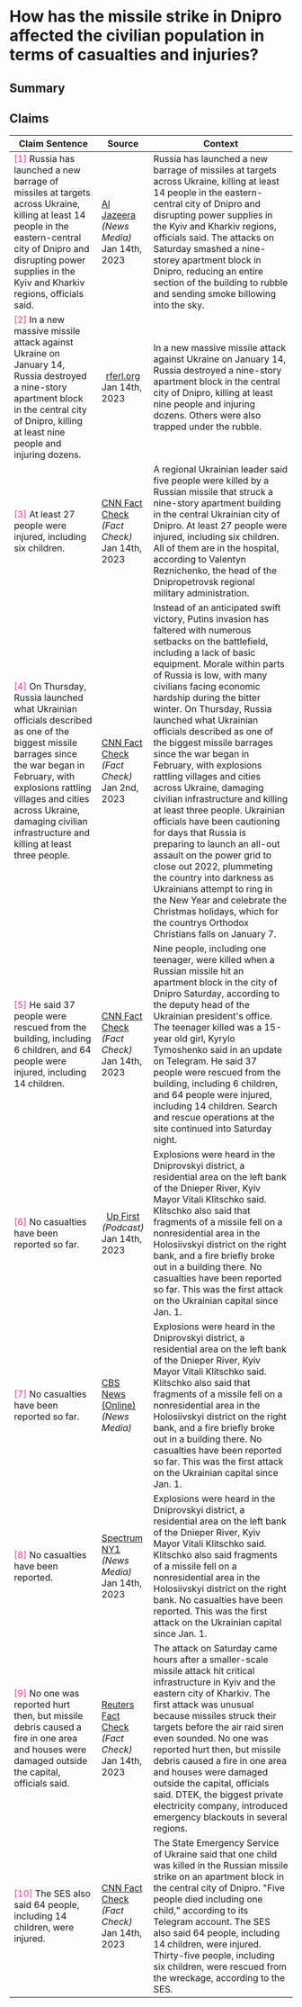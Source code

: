 # How has the missile strike in Dnipro affected the civilian population in terms of casualties and injuries?

## Summary
<DetailSlider>
<template v-slot:less-detailed>
The missile strike on a residential building in Dnipro resulted in at least 14 people killed, including a 15-year-old girl, and numerous injuries, with officials reporting at least 64 wounded, including 14 children <font color=#FF3399>[<a href="#1">1</a>, <a href="#5">5</a>]</font>. Search and rescue operations have been ongoing, with at least 37 individuals, among them six children, being rescued from the rubble <font color=#FF3399>[<a href="#5">5</a>]</font>.
</template>
<template v-slot:summary>
A Russian missile attack on the Ukrainian city of Dnipro has caused significant civilian casualties, with the destruction of a nine-story apartment block resulting in at least 14 deaths, including a 15-year-old girl, and injuring dozens <font color=#FF3399>[<a href="#1">1</a>, <a href="#2">2</a>, <a href="#5">5</a>]</font>. Officials reported that at least 37 people were rescued from the rubble, with 64 individuals, among whom 14 are children, receiving injuries due to the strike <font color=#FF3399>[<a href="#5">5</a>]</font>. The attack disrupted power supplies in the Kyiv and Kharkiv regions and left others trapped under the building's remains, intensifying the hardship for civilians in the region <font color=#FF3399>[<a href="#1">1</a>, <a href="#3">3</a>]</font>. Search and rescue operations persisted into the night as responders worked to locate and assist survivors in the aftermath of the strike <font color=#FF3399>[<a href="#5">5</a>]</font>.
</template>
<template v-slot:more-detailed>
The recent missile attack in Dnipro has resulted in significant civilian casualties, with reports indicating a range of fatalities and injuries. A Russian missile strike on a nine-story apartment block in the city of Dnipro resulted in the deaths of at least 14 people, with the number of casualties varying across reports, some mentioning at least nine fatalities, and others confirming five deaths including a child <font color=#FF3399>[<a href="#1">1</a>, <a href="#2">2</a>, <a href="#3">3</a>, <a href="#10">10</a>]</font>. The strike also left dozens injured, with at least 27 people, including six children, hospitalized, and officials reporting up to 64 people wounded, among them 14 children <font color=#FF3399>[<a href="#3">3</a>, <a href="#5">5</a>, <a href="#10">10</a>]</font>.<br/><br/>In the aftermath of the strike, rescue operations were promptly initiated, with 37 individuals, including six children, being pulled from the debris of the collapsed building <font color=#FF3399>[<a href="#5">5</a>]</font>. The extent of the damage to the apartment block was severe, causing an entire section to be reduced to rubble, and leading to a significant number of residents being trapped under the wreckage. Search and rescue efforts continued into the night, emphasizing the urgent response to the humanitarian crisis caused by the missile attack <font color=#FF3399>[<a href="#1">1</a>, <a href="#5">5</a>]</font>.
</template>
</DetailSlider>

## Claims
| Claim Sentence | Source | Context |
|---|---|---|
|<font id="1" color=#FF3399>[1]</font> Russia has launched a new barrage of missiles at targets across Ukraine, killing at least 14 people in the eastern-central city of Dnipro and disrupting power supplies in the Kyiv and Kharkiv regions, officials said.|<div style="display: flex; justify-content: center; align-items: center; flex-direction: column;"><a href="https://www.allsides.com/news-source/al-jazeera-media-bias" target="_blank"><ClientOnly><BiasChart bias="Lean Left" /></ClientOnly></a><div><a href="https://www.aljazeera.com/news/2023/1/14/most-difficult-situation-in-kharkiv-and-kyiv-regions-zelenskyy" target="_blank">Al Jazeera</a></div><div>*(News Media)*</div><div>Jan 14th, 2023</div></div>| Russia has launched a new barrage of missiles at targets across Ukraine, killing at least 14 people in the eastern-central city of Dnipro and disrupting power supplies in the Kyiv and Kharkiv regions, officials said. The attacks on Saturday smashed a nine-storey apartment block in Dnipro, reducing an entire section of the building to rubble and sending smoke billowing into the sky.|
|<font id="2" color=#FF3399>[2]</font> In a new massive missile attack against Ukraine on January 14, Russia destroyed a nine-story apartment block in the central city of Dnipro, killing at least nine people and injuring dozens.|<div style="display: flex; justify-content: center; align-items: center; flex-direction: column;"><a href="" target="_blank"><ClientOnly><BiasChart bias="N/A" /></ClientOnly></a><div><a href="https://www.rferl.org/a/ukraine-dnipro-russia-missile-strike-apartment-block/32223544.html" target="_blank">rferl.org</a></div><div></div><div>Jan 14th, 2023</div></div>| In a new massive missile attack against Ukraine on January 14, Russia destroyed a nine-story apartment block in the central city of Dnipro, killing at least nine people and injuring dozens. Others were also trapped under the rubble.|
|<font id="3" color=#FF3399>[3]</font> At least 27 people were injured, including six children.|<div style="display: flex; justify-content: center; align-items: center; flex-direction: column;"><a href="https://www.allsides.com/news-source/facts-first-cnn-media-bias" target="_blank"><ClientOnly><BiasChart bias="Left" /></ClientOnly></a><div><a href="https://www.cnn.com/europe/live-news/russia-ukraine-war-news-1-14-23/h_c4f7d05271e6ece82df46a6a89eb5883" target="_blank">CNN Fact Check</a></div><div>*(Fact Check)*</div><div>Jan 14th, 2023</div></div>| A regional Ukrainian leader said five people were killed by a Russian missile that struck a nine-story apartment building in the central Ukrainian city of Dnipro. At least 27 people were injured, including six children. All of them are in the hospital, according to Valentyn Reznichenko, the head of the Dnipropetrovsk regional military administration.|
|<font id="4" color=#FF3399>[4]</font> On Thursday, Russia launched what Ukrainian officials described as one of the biggest missile barrages since the war began in February, with explosions rattling villages and cities across Ukraine, damaging civilian infrastructure and killing at least three people.|<div style="display: flex; justify-content: center; align-items: center; flex-direction: column;"><a href="https://www.allsides.com/news-source/facts-first-cnn-media-bias" target="_blank"><ClientOnly><BiasChart bias="Left" /></ClientOnly></a><div><a href="https://www.cnn.com/europe/live-news/russia-ukraine-war-news-1-2-23/index.html" target="_blank">CNN Fact Check</a></div><div>*(Fact Check)*</div><div>Jan 2nd, 2023</div></div>| Instead of an anticipated swift victory, Putins invasion has faltered with numerous setbacks on the battlefield, including a lack of basic equipment. Morale within parts of Russia is low, with many civilians facing economic hardship during the bitter winter. On Thursday, Russia launched what Ukrainian officials described as one of the biggest missile barrages since the war began in February, with explosions rattling villages and cities across Ukraine, damaging civilian infrastructure and killing at least three people. Ukrainian officials have been cautioning for days that Russia is preparing to launch an all-out assault on the power grid to close out 2022, plummeting the country into darkness as Ukrainians attempt to ring in the New Year and celebrate the Christmas holidays, which for the countrys Orthodox Christians falls on January 7.|
|<font id="5" color=#FF3399>[5]</font> He said 37 people were rescued from the building, including 6 children, and 64 people were injured, including 14 children.|<div style="display: flex; justify-content: center; align-items: center; flex-direction: column;"><a href="https://www.allsides.com/news-source/facts-first-cnn-media-bias" target="_blank"><ClientOnly><BiasChart bias="Left" /></ClientOnly></a><div><a href="https://www.cnn.com/europe/live-news/russia-ukraine-war-news-1-14-23/h_b3eae5063b0210504f64f3598147be23" target="_blank">CNN Fact Check</a></div><div>*(Fact Check)*</div><div>Jan 14th, 2023</div></div>| Nine people, including one teenager, were killed when a Russian missile hit an apartment block in the city of Dnipro Saturday, according to the deputy head of the Ukrainian president's office. The teenager killed was a 15-year old girl, Kyrylo Tymoshenko said in an update on Telegram. He said 37 people were rescued from the building, including 6 children, and 64 people were injured, including 14 children. Search and rescue operations at the site continued into Saturday night.|
|<font id="6" color=#FF3399>[6]</font> No casualties have been reported so far.|<div style="display: flex; justify-content: center; align-items: center; flex-direction: column;"><a href="https://www.allsides.com/news-source/first-media-bias" target="_blank"><ClientOnly><BiasChart bias="Center" /></ClientOnly></a><div><a href="https://www.npr.org/2023/01/14/1149246993/uk-tanks-ukraine-russia-kyiv" target="_blank">Up First</a></div><div>*(Podcast)*</div><div>Jan 14th, 2023</div></div>| Explosions were heard in the Dniprovskyi district, a residential area on the left bank of the Dnieper River, Kyiv Mayor Vitali Klitschko said. Klitschko also said that fragments of a missile fell on a nonresidential area in the Holosiivskyi district on the right bank, and a fire briefly broke out in a building there. No casualties have been reported so far. This was the first attack on the Ukrainian capital since Jan. 1.|
|<font id="7" color=#FF3399>[7]</font> No casualties have been reported so far.|<div style="display: flex; justify-content: center; align-items: center; flex-direction: column;"><a href="https://www.allsides.com/news-source/cbs-news-media-bias" target="_blank"><ClientOnly><BiasChart bias="Lean Left" /></ClientOnly></a><div><a href="https://www.cbsnews.com/news/russia-launches-new-missile-attacks-ukrainian-cities-dnipro-kyiv/" target="_blank">CBS News (Online)</a></div><div>*(News Media)*</div><div></div></div>| Explosions were heard in the Dniprovskyi district, a residential area on the left bank of the Dnieper River, Kyiv Mayor Vitali Klitschko said. Klitschko also said that fragments of a missile fell on a nonresidential area in the Holosiivskyi district on the right bank, and a fire briefly broke out in a building there. No casualties have been reported so far. This was the first attack on the Ukrainian capital since Jan. 1.|
|<font id="8" color=#FF3399>[8]</font> No casualties have been reported.|<div style="display: flex; justify-content: center; align-items: center; flex-direction: column;"><a href="https://www.allsides.com/news-source/spectrum-ny1-media-bias" target="_blank"><ClientOnly><BiasChart bias="Center" /></ClientOnly></a><div><a href="https://www.ny1.com/nyc/all-boroughs/news/2023/01/14/uk-to-supply-tanks-to-ukraine-as-russian-missiles-hit-kyiv" target="_blank">Spectrum NY1</a></div><div>*(News Media)*</div><div>Jan 14th, 2023</div></div>| Explosions were heard in the Dniprovskyi district, a residential area on the left bank of the Dnieper River, Kyiv Mayor Vitali Klitschko said. Klitschko also said fragments of a missile fell on a nonresidential area in the Holosiivskyi district on the right bank. No casualties have been reported. This was the first attack on the Ukrainian capital since Jan. 1.|
|<font id="9" color=#FF3399>[9]</font> No one was reported hurt then, but missile debris caused a fire in one area and houses were damaged outside the capital, officials said.|<div style="display: flex; justify-content: center; align-items: center; flex-direction: column;"><a href="https://www.allsides.com/news-source/reuters-fact-check-media-bias" target="_blank"><ClientOnly><BiasChart bias="Center" /></ClientOnly></a><div><a href="https://www.reuters.com/world/europe/russian-missile-attack-hits-infrastructure-kyiv-officials-2023-01-14/" target="_blank">Reuters Fact Check</a></div><div>*(Fact Check)*</div><div>Jan 14th, 2023</div></div>| The attack on Saturday came hours after a smaller-scale missile attack hit critical infrastructure in Kyiv and the eastern city of Kharkiv. The first attack was unusual because missiles struck their targets before the air raid siren even sounded. No one was reported hurt then, but missile debris caused a fire in one area and houses were damaged outside the capital, officials said. DTEK, the biggest private electricity company, introduced emergency blackouts in several regions.|
|<font id="10" color=#FF3399>[10]</font> The SES also said 64 people, including 14 children, were injured.|<div style="display: flex; justify-content: center; align-items: center; flex-direction: column;"><a href="https://www.allsides.com/news-source/facts-first-cnn-media-bias" target="_blank"><ClientOnly><BiasChart bias="Left" /></ClientOnly></a><div><a href="https://www.cnn.com/europe/live-news/russia-ukraine-war-news-1-14-23/h_d6656510f8cf69b70ffd4c5bf37eacea" target="_blank">CNN Fact Check</a></div><div>*(Fact Check)*</div><div>Jan 14th, 2023</div></div>| The State Emergency Service of Ukraine said that one child was killed in the Russian missile strike on an apartment block in the central city of Dnipro. "Five people died including one child," according to its Telegram account. The SES also said 64 people, including 14 children, were injured. Thirty-five people, including six children, were rescued from the wreckage, according to the SES.|
